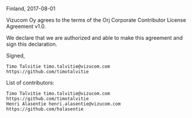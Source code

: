 Finland, 2017-08-01

Vizucom Oy agrees to the terms of the Orj Corporate Contributor License Agreement v1.0.

We declare that we are authorized and able to make this agreement and sign this declaration.

Signed,

    Timo Talvitie timo.talvitie@vizucom.com https://github.com/timotalvitie

List of contributors:

    Timo Talvitie timo.talvitie@vizucom.com https://github.com/timotalvitie
    Henri Alasentie henri.alasentie@vizucom.com https://github.com/halasentie
